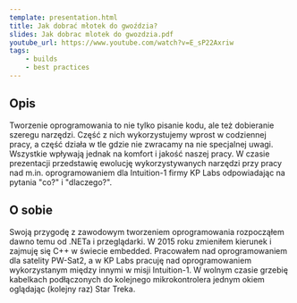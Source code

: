 ```yaml
---
template: presentation.html
title: Jak dobrać młotek do gwoździa?
slides: Jak dobrac mlotek do gwozdzia.pdf
youtube_url: https://www.youtube.com/watch?v=E_sP22Axriw
tags:
    - builds
    - best practices
---
```


## Opis

Tworzenie oprogramowania to nie tylko pisanie kodu, ale też dobieranie szeregu narzędzi. Część z nich wykorzystujemy wprost w codziennej pracy, a część działa w tle gdzie nie zwracamy na nie specjalnej uwagi. Wszystkie wpływają jednak na komfort i jakość naszej pracy. W czasie prezentacji przedstawię ewolucję wykorzystywanych narzędzi przy pracy nad m.in. oprogramowaniem dla Intuition-1 firmy KP Labs odpowiadając na pytania "co?" i "dlaczego?".

## O sobie
Swoją przygodę z zawodowym tworzeniem oprogramowania rozpocząłem dawno temu od .NETa i przeglądarki. W 2015 roku zmieniłem kierunek i zajmuję się C++ w świecie embedded. Pracowałem nad oprogramowaniem dla satelity PW-Sat2, a w KP Labs pracuję nad oprogramowaniem wykorzystanym między innymi w misji Intuition-1. W wolnym czasie grzebię kabelkach podłączonych do kolejnego mikrokontrolera jednym okiem oglądając (kolejny raz) Star Treka.
